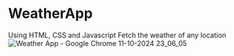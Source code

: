# WeatherApp
Using HTML, CSS and Javascript
Fetch the weather of any location 
![Weather App - Google Chrome 11-10-2024 23_06_05](https://github.com/user-attachments/assets/e26ab96d-152e-4a0d-ae41-bb0f4fd315a0)
